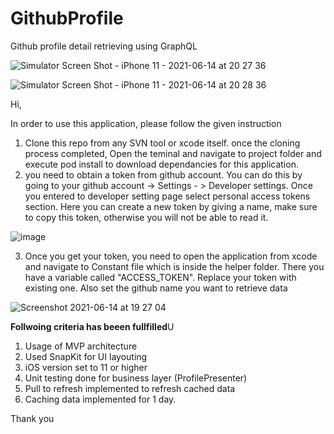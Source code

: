 # GithubProfile
Github profile detail retrieving using GraphQL


![Simulator Screen Shot - iPhone 11 - 2021-06-14 at 20 27 36](https://user-images.githubusercontent.com/22807856/121913413-01214480-cd4f-11eb-97a3-8058b875511f.png)



![Simulator Screen Shot - iPhone 11 - 2021-06-14 at 20 28 36](https://user-images.githubusercontent.com/22807856/121913553-1f874000-cd4f-11eb-962c-4ab25bcd20a7.png)



Hi,

In order to use this application, please follow the given instruction

1. Clone this repo from any SVN tool or xcode itself. once the cloning process completed, Open the teminal and navigate to project folder and execute pod install to download dependancies for this application.
2. you need to obtain a token from github account. You can do this by going to your github account -> Settings - > Developer settings. Once you entered to developer setting page select personal access tokens section. Here you can create a new token by giving a name, make sure to copy this token, otherwise you will not be able to read it.
 
![image](https://user-images.githubusercontent.com/22807856/121880649-e4bfe080-cd2b-11eb-8026-c3863bcc45db.png)

3. Once you get your token, you need to open the application from xcode and navigate to Constant file which is inside the helper folder. There you have a variable called "ACCESS_TOKEN". Replace your token with existing one. Also set the github name you want to retrieve data

![Screenshot 2021-06-14 at 19 27 04](https://user-images.githubusercontent.com/22807856/121905183-8143ac00-cd47-11eb-954d-ee200c690c9e.png)


**Follwoing criteria has beeen fullfilled**U
1. Usage of MVP architecture
2. Used SnapKit for UI layouting
3. iOS version set to 11 or higher
4. Unit testing done for business layer (ProfilePresenter)
5. Pull to refresh implemented to refresh cached data
6. Caching data implemented for 1 day.



Thank you

